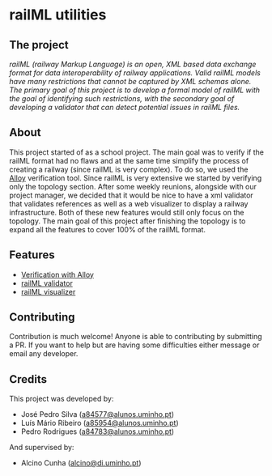 # railML utilities

## The project
*railML (railway Markup Language) is an open, XML based data exchange format for data interoperability of railway applications. Valid railML models have many restrictions that cannot be captured by XML schemas alone. The primary goal of this project is to develop a formal model of railML with the goal of identifying such restrictions, with the secondary goal of developing a validator that can detect potential issues in railML files.*

## About
This project started of as a school project. The main goal was to verify if the railML format had no flaws and at the same time simplify the process of creating a railway (since railML is very complex). To do so, we used the [Alloy](https://alloy.readthedocs.io/en/latest/index.html) verification tool. Since railML is very extensive we started by verifying only the topology section. After some weekly reunions, alongside with our project manager, we decided that it would be nice to have a xml validator that validates references as well as a web visualizer to display a railway infrastructure. Both of these new features would still only focus on the topology.
The main goal of this project after finishing the topology is to expand all the features to cover 100% of the railML format.

## Features
- [Verification with Alloy](https://github.com/pedrordgs/railML/tree/master/alloy_related)
- [railML validator](https://github.com/pedrordgs/railML/tree/master/validator)
- [railML visualizer](https://github.com/pedrordgs/railML/tree/master/visualizer)

## Contributing
Contribution is much welcome! Anyone is able to contributing by submitting a PR. If you want to help but are having some difficulties either message or email any developer.

## Credits
This project was developed by:
- José Pedro Silva (a84577@alunos.uminho.pt)
- Luís Mário Ribeiro (a85954@alunos.uminho.pt)
- Pedro Rodrigues (a84783@alunos.uminho.pt)

And supervised by:
- Alcino Cunha (alcino@di.uminho.pt)
